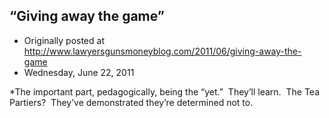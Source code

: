 ## “Giving away the game”

 * Originally posted at http://www.lawyersgunsmoneyblog.com/2011/06/giving-away-the-game
 * Wednesday, June 22, 2011

\*The important part, pedagogically, being the “yet.”  They’ll learn.  The Tea Partiers?  They’ve demonstrated they’re determined not to.